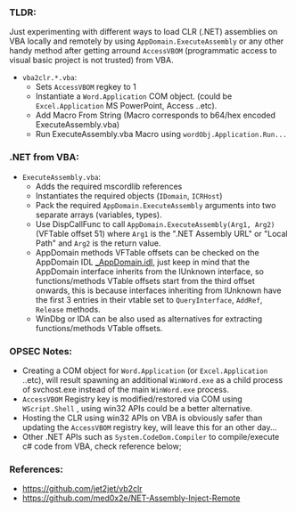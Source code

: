### TLDR:
Just experimenting with different ways to load CLR (.NET) assemblies on VBA locally and remotely by using `AppDomain.ExecuteAssembly` or any other handy method after getting arround `AccessVBOM` (programmatic access to visual basic project is not trusted) from VBA.

 * `vba2clr.*.vba`: 
   * Sets `AccessVBOM` regkey to 1
   * Instantiate a `Word.Application` COM object. (could be `Excel.Application` MS PowerPoint, Access ..etc).
   * Add Macro From String (Macro corresponds to b64/hex encoded ExecuteAssembly.vba)
   * Run ExecuteAssembly.vba Macro using `wordObj.Application.Run...`

### .NET from VBA:
* `ExecuteAssembly.vba`: 
   - Adds the required mscordlib references
   - Instantiates the required objects (`IDomain`, `ICRHost`)
   - Pack the required `AppDomain.ExecuteAssembly` arguments into two separate arrays (variables, types).
   - Use DispCallFunc to call `AppDomain.ExecuteAssembly(Arg1, Arg2)` (VFTable offset 51) where `Arg1` is the ".NET Assembly URL" or "Local Path" and `Arg2` is the return value.
   - AppDomain methods VFTable offsets can be checked on the AppDomain IDL <a href="https://github.com/med0x2e/VBACLR/blob/main/_AppDomain.idl.not.cs">_AppDomain.idl</a>, just keep in mind that the AppDomain interface inherits from the IUnknown interface, so functions/methods VTable offsets start from the third offset onwards, this is because interfaces inheriting from IUnknown have the first 3 entries in their vtable set to `QueryInterface`, `AddRef`, `Release` methods.
   - WinDbg or IDA can be also used as alternatives for extracting functions/methods VTable offsets.
 
### OPSEC Notes:
- Creating a COM object for `Word.Application` (or `Excel.Application` ..etc), will result spawning an additional `WinWord.exe` as a child process of svchost.exe instead of the main `WinWord.exe` process.
- `AccessVBOM` Registry key is modified/restored via COM using `WScript.Shell` , using win32 APIs could be a better alternative.
- Hosting the CLR using win32 APIs on VBA is obviously safer than updating the `AccessVBOM` registry key, will leave this for an other day...
- Other .NET APIs such as `System.CodeDom.Compiler` to compile/execute c# code from VBA, check reference below;

 
### References:

* https://github.com/jet2jet/vb2clr
* https://github.com/med0x2e/NET-Assembly-Inject-Remote



